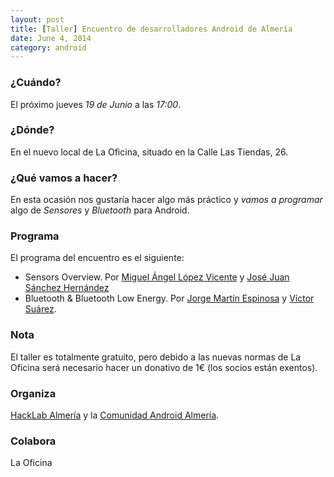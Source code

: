 ```yaml
---
layout: post
title: [Taller] Encuentro de desarrolladores Android de Almería
date: June 4, 2014
category: android
---
```


### ¿Cuándo?
El próximo jueves *19 de Junio* a las *17:00*. 

### ¿Dónde?
En el nuevo local de La Oficina, situado en la Calle Las Tiendas, 26.

### ¿Qué vamos a hacer?
En esta ocasión nos gustaría hacer algo más práctico y *vamos a programar* algo de *Sensores* y *Bluetooth* para Android.

### Programa
El programa del encuentro es el siguiente:

- Sensors Overview. 
  Por [Miguel Ángel López Vicente](https://twitter.com/MiguelAngel_LV) y [José Juan Sánchez Hernández](http://twitter.com/josejuansanchez)
- Bluetooth & Bluetooth Low Energy. 
  Por [Jorge Martín Espinosa](https://twitter.com/arasthel92) y [Víctor Suárez](http://twitter.com/zerasul).

### Nota
El taller es totalmente gratuito, pero debido a las nuevas normas de La Oficina será necesario hacer un donativo de 1€ (los socios están exentos).

### Organiza 
[HackLab Almería](http://hacklabalmeria.net) y la [Comunidad Android Almería](https://plus.google.com/u/0/communities/105420979515011141876).

### Colabora 
La Oficina

